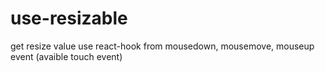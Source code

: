 # use-resizable
get resize value use react-hook from mousedown, mousemove, mouseup event (avaible touch event)
